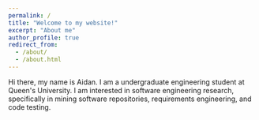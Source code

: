 ```yaml
---
permalink: /
title: "Welcome to my website!"
excerpt: "About me"
author_profile: true
redirect_from: 
  - /about/
  - /about.html
---
```


Hi there, my name is Aidan.
I am a undergraduate engineering student at Queen's University.
I am interested in software engineering research, specifically in mining software repositories, requirements engineering, and code testing.

